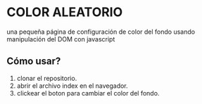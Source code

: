 # COLOR ALEATORIO
una pequeña página de configuración de color del fondo usando manipulación del DOM con javascript

## Cómo usar?
1. clonar el repositorio.
2. abrir el archivo index en el navegador.
3. clickear el boton para cambiar el color del fondo.
